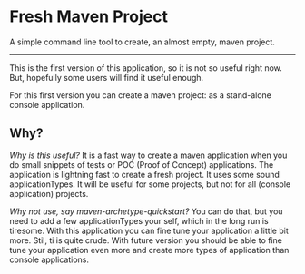 # Fresh Maven Project
A simple command line tool to create, an almost empty, maven project.

***

This is the first version of this application, so it is not so useful right now. But, hopefully some users will find it useful enough.

For this first version you can create a maven project: as a stand-alone console application.

## Why?
_Why is this useful?_ It is a fast way to create a maven application when you do small snippets of tests or POC (Proof of Concept) applications. The application is lightning fast to create a fresh project. It uses some sound applicationTypes. It will be useful for some projects, but not for all (console application) projects.

_Why not use, say maven-archetype-quickstart?_ You can do that, but you need to add a few applicationTypes your self, which in the long run is tiresome. With this application you can fine tune your application a little bit more. Stil, ti is quite crude. With future version you should be able to fine tune your application even more and create more types of application than console applications.

